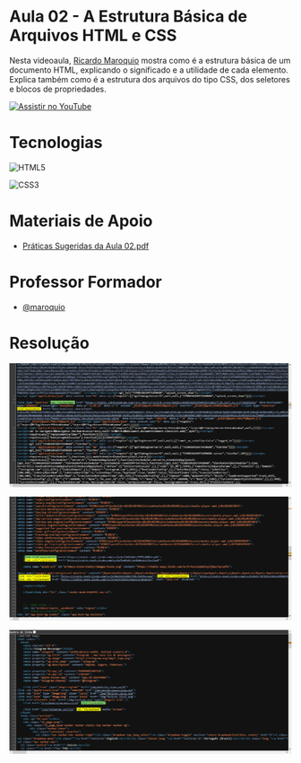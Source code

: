 
#  Aula 02 - A Estrutura Básica de Arquivos HTML e CSS

Nesta videoaula, [Ricardo Maroquio](https://github.com/maroquio) mostra como é a estrutura básica de um documento HTML, explicando o significado e a utilidade de cada elemento. Explica também como é a estrutura dos arquivos do tipo CSS, dos seletores e blocos de propriedades.

[![Assistir no YouTube](https://img.youtube.com/vi/j8_Zz_VH1cI/maxresdefault.jpg)](https://youtu.be/j8_Zz_VH1cI)


# Tecnologias

![HTML5](https://img.shields.io/badge/HTML5-d84924?style=for-the-badge&logo=html5&logoColor=white)

![CSS3](https://img.shields.io/badge/CSS3-2449d8?style=for-the-badge&logo=css3&logoColor=white)


# Materiais de Apoio

 - [Práticas Sugeridas da Aula 02.pdf](./Assets/Pr%C3%A1ticas%20Sugeridas%20da%20Aula%2002.pdf)


# Professor Formador

- [@maroquio](https://github.com/maroquio)


# Resolução

![Screenshot 1](./Instagram%20-%202.png)

![Screenshot 2](./LinkedIn%20-%205.png)

![Screenshot 3](./Telegram%20-%202.png)
